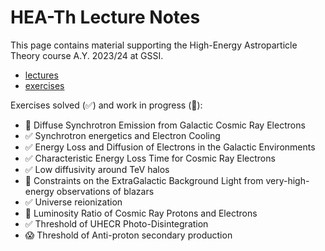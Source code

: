 # HEA-Th Lecture Notes 

This page contains material supporting the High-Energy Astroparticle Theory course A.Y. 2023/24 at GSSI.

- [lectures](files/CEvoli_HEATh24_lectures.pdf)
- [exercises](files/CEvoli_HEATh24_exercises.pdf)

Exercises solved (✅) and work in progress (🤔):

- 🤔 Diffuse Synchrotron Emission from Galactic Cosmic Ray Electrons
- ✅ Synchrotron energetics and Electron Cooling
- ✅ Energy Loss and Diffusion of Electrons in the Galactic Environments
- ✅ Characteristic Energy Loss Time for Cosmic Ray Electrons
- ✅ Low diffusivity around TeV halos
- 🤔 Constraints on the ExtraGalactic Background Light from very-high-energy observations of blazars
- ✅ Universe reionization
- 🤔 Luminosity Ratio of Cosmic Ray Protons and Electrons
- ✅ Threshold of UHECR Photo-Disintegration
- 😱 Threshold of Anti-proton secondary production
